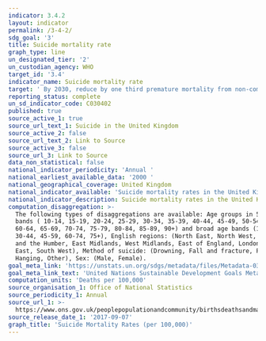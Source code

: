 ```yaml
---
indicator: 3.4.2
layout: indicator
permalink: /3-4-2/
sdg_goal: '3'
title: Suicide mortality rate
graph_type: line
un_designated_tier: '2'
un_custodian_agency: WHO
target_id: '3.4'
indicator_name: Suicide mortality rate
target: ' By 2030, reduce by one third premature mortality from non-communicable diseases through prevention and treatment and promote mental health and well-being'
reporting_status: complete
un_sd_indicator_code: C030402
published: true
source_active_1: true
source_url_text_1: Suicide in the United Kingdom
source_active_2: false
source_url_text_2: Link to Source
source_active_3: false
source_url_3: Link to Source
data_non_statistical: false
national_indicator_periodicity: 'Annual '
national_earliest_available_data: '2000 '
national_geographical_coverage: United Kingdom
national_indicator_available: 'Suicide mortality rates in the United Kingdom '
national_indicator_description: Suicide mortality rates in the United Kingdom
computation_disaggregation: >-
  The following types of disaggregations are available: Age groups in 5 year
  bands ( 10-14, 15-19, 20-24, 25-29, 30-34, 35-39, 40-44, 45-49, 50-54, 55-59,
  60-64, 65-69, 70-74, 75-79, 80-84, 85-89, 90+) and broad age bands (10-29,
  30-44, 45-59, 60-74, 75+), English regions: (North East, North West, Yorkshire
  and the Humber, East Midlands, West Midlands, East of England, London, South
  East, South West), Method of suicide: (Drowning, Fall and fracture, Poisoning,
  Hanging, Other), Sex: (Male, Female).  
goal_meta_link: 'https://unstats.un.org/sdgs/metadata/files/Metadata-03-04-02.pdf'
goal_meta_link_text: 'United Nations Sustainable Development Goals Metadata: 3.4.2'
computation_units: 'Deaths per 100,000'
source_organisation_1: Office of National Statistics
source_periodicity_1: Annual
source_url_1: >-
  https://www.ons.gov.uk/peoplepopulationandcommunity/birthsdeathsandmarriages/deaths/datasets/suicidesintheunitedkingdomreferencetables
source_release_date_1: '2017-09-07'
graph_title: 'Suicide Mortality Rates (per 100,000)'
---
```


